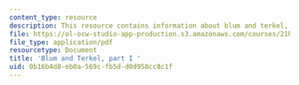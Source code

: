 ```yaml
---
content_type: resource
description: This resource contains information about blum and terkel, part I.
file: https://ol-ocw-studio-app-production.s3.amazonaws.com/courses/21h-209-america-in-depression-and-war-spring-2012/0b16b4d8eb0a569cfb5dd0d958cc8c1f_MIT21H_209S12_terkel1.pdf
file_type: application/pdf
resourcetype: Document
title: 'Blum and Terkel, part I '
uid: 0b16b4d8-eb0a-569c-fb5d-d0d958cc8c1f
---
```

